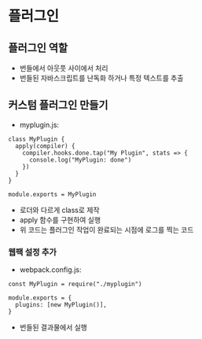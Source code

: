 # 플러그인

## 플러그인 역할
- 번들에서 아웃풋 사이에서 처리
- 번들된 자바스크립트를 난독화 하거나 특정 텍스트를 추출

## 커스텀 플러그인 만들기
- myplugin.js:
```
class MyPlugin {
  apply(compiler) {
    compiler.hooks.done.tap("My Plugin", stats => {
      console.log("MyPlugin: done")
    })
  }
}

module.exports = MyPlugin
```
- 로더와 다르게 class로 제작
- apply 함수를 구현하여 실행
- 위 코드는 플러그인 작업이 완료되는 시점에 로그를 찍는 코드

### 웹팩 설정 추가
- webpack.config.js:
```
const MyPlugin = require("./myplugin")

module.exports = {
  plugins: [new MyPlugin()],
}
```
- 번들된 결과물에서 실행